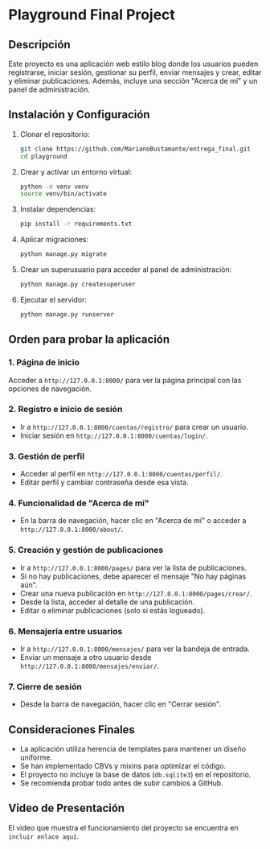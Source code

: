 # Playground Final Project

## Descripción
Este proyecto es una aplicación web estilo blog donde los usuarios pueden registrarse, iniciar sesión, gestionar su perfil, enviar mensajes y crear, editar y eliminar publicaciones. Además, incluye una sección "Acerca de mí" y un panel de administración.

## Instalación y Configuración
1. Clonar el repositorio:
   ```bash
   git clone https://github.com/MarianoBustamante/entrega_final.git
   cd playground
   ```
2. Crear y activar un entorno virtual:
   ```bash
   python -m venv venv
   source venv/bin/activate 
   ```
3. Instalar dependencias:
   ```bash
   pip install -r requirements.txt
   ```
4. Aplicar migraciones:
   ```bash
   python manage.py migrate
   ```
5. Crear un superusuario para acceder al panel de administración:
   ```bash
   python manage.py createsuperuser
   ```
6. Ejecutar el servidor:
   ```bash
   python manage.py runserver
   ```

## Orden para probar la aplicación

### 1. Página de inicio
Acceder a `http://127.0.0.1:8000/` para ver la página principal con las opciones de navegación.

### 2. Registro e inicio de sesión
- Ir a `http://127.0.0.1:8000/cuentas/registro/` para crear un usuario.
- Iniciar sesión en `http://127.0.0.1:8000/cuentas/login/`.

### 3. Gestión de perfil
- Acceder al perfil en `http://127.0.0.1:8000/cuentas/perfil/`.
- Editar perfil y cambiar contraseña desde esa vista.

### 4. Funcionalidad de "Acerca de mí"
- En la barra de navegación, hacer clic en "Acerca de mí" o acceder a `http://127.0.0.1:8000/about/`.

### 5. Creación y gestión de publicaciones
- Ir a `http://127.0.0.1:8000/pages/` para ver la lista de publicaciones.
- Si no hay publicaciones, debe aparecer el mensaje "No hay páginas aún".
- Crear una nueva publicación en `http://127.0.0.1:8000/pages/crear/`.
- Desde la lista, acceder al detalle de una publicación.
- Editar o eliminar publicaciones (solo si estás logueado).

### 6. Mensajería entre usuarios
- Ir a `http://127.0.0.1:8000/mensajes/` para ver la bandeja de entrada.
- Enviar un mensaje a otro usuario desde `http://127.0.0.1:8000/mensajes/enviar/`.

### 7. Cierre de sesión
- Desde la barra de navegación, hacer clic en "Cerrar sesión".

## Consideraciones Finales
- La aplicación utiliza herencia de templates para mantener un diseño uniforme.
- Se han implementado CBVs y mixins para optimizar el código.
- El proyecto no incluye la base de datos (`db.sqlite3`) en el repositorio.
- Se recomienda probar todo antes de subir cambios a GitHub.

## Video de Presentación
El video que muestra el funcionamiento del proyecto se encuentra en `incluir enlace aquí`.

